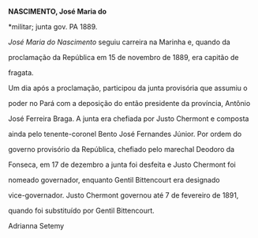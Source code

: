 **NASCIMENTO, José Maria do**



\*militar; junta gov. PA 1889.



*José Maria do Nascimento* seguiu carreira na Marinha e, quando da

proclamação da República em 15 de novembro de 1889, era capitão de

fragata.



Um dia após a proclamação, participou da junta provisória que assumiu o

poder no Pará com a deposição do então presidente da província, Antônio

José Ferreira Braga. A junta era chefiada por Justo Chermont e composta

ainda pelo tenente-coronel Bento José Fernandes Júnior. Por ordem do

governo provisório da República, chefiado pelo marechal Deodoro da

Fonseca, em 17 de dezembro a junta foi desfeita e Justo Chermont foi

nomeado governador, enquanto Gentil Bittencourt era designado

vice-governador. Justo Chermont governou até 7 de fevereiro de 1891,

quando foi substituído por Gentil Bittencourt.



Adrianna Setemy



